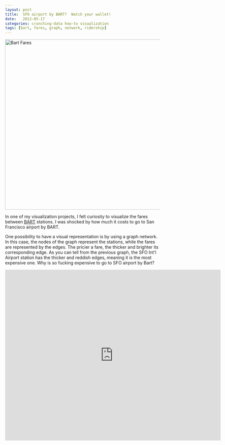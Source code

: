 ```yaml
---
layout: post
title:  SFO airport by BART?  Watch your wallet!
date:   2012-05-17
categories: crunching-data how-to visualization
tags: [bart, fares, graph, network, ridership]
---
```


<img class="centered" title="Bart_fares_network" src="{{ site.url }}/images/blog/bart_fares_network.png" alt="Bart Fares" 
width="580" height="552"/>

In one of my visualization projects, I felt curiosity to visualize the fares between 
<a title="bart" href="http://www.bart.gov/" target="_blank">BART</a> stations. I was 
shocked by how much it costs to go to San Francisco airport by BART. 

One possibility to have a visual representation is by using a graph network. 
In this case, the nodes of the graph represent the stations, while the fares are 
represented by the edges. The pricier a fare, the thicker and brighter its 
corresponding edge. As you can tell from the previous graph, the SFO Int'l Airport 
station has the thicker and reddish edges, meaning it is the most expensive one. 
Why is so fucking expensive to go to SFO airport by Bart?

<iframe src="https://docs.google.com/presentation/d/1mDeW36deFufZYw-oJAKtrj2nI5ga3xn80dZEb43Rf84/embed?start=false&loop=false&delayms=3000" frameborder="0" width="700" height="554" allowfullscreen="true" mozallowfullscreen="true" webkitallowfullscreen="true"></iframe>